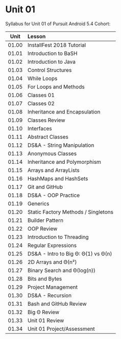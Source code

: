 # Unit 01

Syllabus for Unit 01 of Pursuit Android 5.4 Cohort:

|Unit|Lesson|
|:-:|:--|
|01.00|InstallFest 2018 Tutorial|
|01.01|Introduction to BaSH|
|01.02|Introduction to Java|
|01.03|Control Structures|
|01.04|While Loops|
|01.05|For Loops and Methods|
|01.06|Classes 01|
|01.07|Classes 02|
|01.08|Inheritance and Encapsulation|
|01.09|Classes Review|
|01.10|Interfaces|
|01.11|Abstract Classes|
|01.12|DS&A - String Manipulation|
|01.13|Anonymous Classes|
|01.14|Inheritance and Polymorphism|
|01.15|Arrays and ArrayLists|
|01.16|HashMaps and HashSets|
|01.17|Git and GitHub|
|01.18|DS&A - OOP Practice|
|01.19|Generics|
|01.20|Static Factory Methods / Singletons|
|01.21|Builder Pattern|
|01.22|OOP Review|
|01.23|Introduction to Threading|
|01.24|Regular Expressions|
|01.25|DS&A - Intro to Big Θ: Θ(1) vs Θ(n)|
|01.26|2D Arrays and Θ(n²)|
|01.27|Binary Search and Θ(log(n))|
|01.28|Bits and Bytes|
|01.29|Project Management|
|01.30|DS&A - Recursion|
|01.31|Bash and GitHub Review|
|01.32|Big Θ Review|
|01.33|Unit 01 Review|
|01.34|Unit 01 Project/Assessment|
